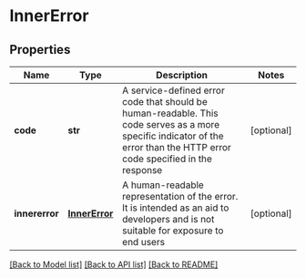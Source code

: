 # InnerError

## Properties
Name | Type | Description | Notes
------------ | ------------- | ------------- | -------------
**code** | **str** | A service-defined error code that should be human-readable.  This code serves as a more specific indicator of the error than  the HTTP error code specified in the response | [optional] 
**innererror** | [**InnerError**](InnerError.md) | A human-readable representation of the error. It is intended as  an aid to developers and is not suitable for exposure to end users | [optional] 

[[Back to Model list]](../README.md#documentation-for-models) [[Back to API list]](../README.md#documentation-for-api-endpoints) [[Back to README]](../README.md)


